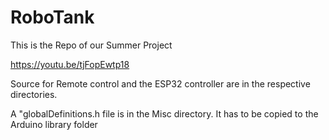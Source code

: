 # RoboTank

This is the Repo of our Summer Project

https://youtu.be/tjFopEwtp18


Source for Remote control and the ESP32 controller are in the respective directories.

A "globalDefinitions.h file is in the Misc directory. It has to be copied to the Arduino library folder
